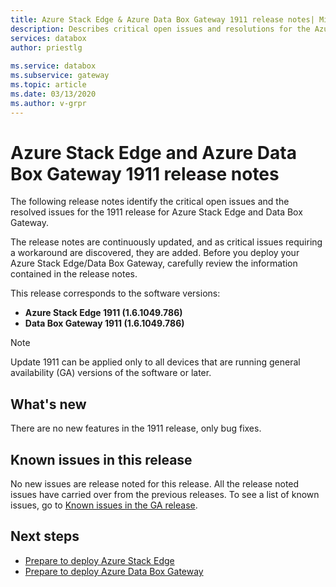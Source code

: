 ```yaml
---
title: Azure Stack Edge & Azure Data Box Gateway 1911 release notes| Microsoft Docs
description: Describes critical open issues and resolutions for the Azure Stack Edge and Data Box Gateway running 1911 release.
services: databox
author: priestlg
 
ms.service: databox
ms.subservice: gateway
ms.topic: article
ms.date: 03/13/2020
ms.author: v-grpr
---
```


# Azure Stack Edge and Azure Data Box Gateway 1911 release notes

The following release notes identify the critical open issues and the resolved issues for the 1911 release for Azure Stack Edge and Data Box Gateway.

The release notes are continuously updated, and as critical issues requiring a workaround are discovered, they are added. Before you deploy your Azure Stack Edge/Data Box Gateway, carefully review the information contained in the release notes.

This release corresponds to the software versions:

- **Azure Stack Edge 1911 (1.6.1049.786)**
- **Data Box Gateway 1911 (1.6.1049.786)**

> [!NOTE]
> Update 1911 can be applied only to all devices that are running general availability (GA) versions of the software or later.

## What's new

There are no new features in the 1911 release, only bug fixes.

## Known issues in this release

No new issues are release noted for this release. All the release noted issues have carried over from the previous releases. To see a list of known issues, go to [Known issues in the GA release](data-box-gateway-release-notes.md#known-issues-in-ga-release).

## Next steps

- [Prepare to deploy Azure Stack Edge](data-box-edge-deploy-prep.md)
- [Prepare to deploy Azure Data Box Gateway](data-box-gateway-deploy-prep.md)

